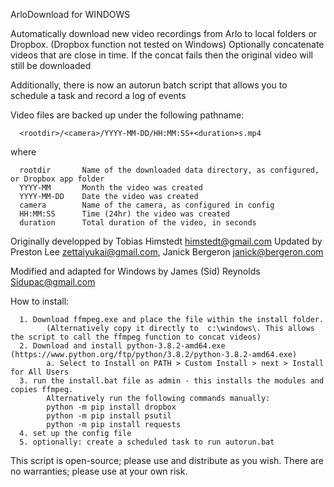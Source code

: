 ArloDownload for WINDOWS

Automatically download new video recordings from Arlo to local folders or Dropbox.  (Dropbox function not tested on Windows)
Optionally concatenate videos that are close in time. If the concat fails then the original video will still be downloaded

Additionally, there is now an autorun batch script that allows you to schedule a task and record a log of events

Video files are backed up under the following pathname:

      <rootdir>/<camera>/YYYY-MM-DD/HH:MM:SS+<duration>s.mp4

where

      rootdir       Name of the downloaded data directory, as configured, or Dropbox app folder
      YYYY-MM       Month the video was created
      YYYY-MM-DD    Date the video was created
      camera        Name of the camera, as configured in config
      HH:MM:SS      Time (24hr) the video was created
      duration      Total duration of the video, in seconds



Originally developped by Tobias Himstedt <himstedt@gmail.com>
Updated by Preston Lee <zettaiyukai@gmail.com>, Janick Bergeron <janick@bergeron.com>

Modified and adapted for Windows by James (Sid) Reynolds <Sidupac@gmail.com>

How to install:
    
      1. Download ffmpeg.exe and place the file within the install folder. 
            (Alternatively copy it directly to  c:\windows\. This allows the script to call the ffmpeg function to concat videos)
      2. Download and install python-3.8.2-amd64.exe  (https://www.python.org/ftp/python/3.8.2/python-3.8.2-amd64.exe)
            a. Select to Install on PATH > Custom Install > next > Install for All Users
      3. run the install.bat file as admin - this installs the modules and copies ffmpeg.
            Alternatively run the following commands manually:
            python -m pip install dropbox
            python -m pip install psutil
            python -m pip install requests
      4. set up the config file
      5. optionally: create a scheduled task to run autorun.bat

This script is open-source; please use and distribute as you wish.
There are no warranties; please use at your own risk.
